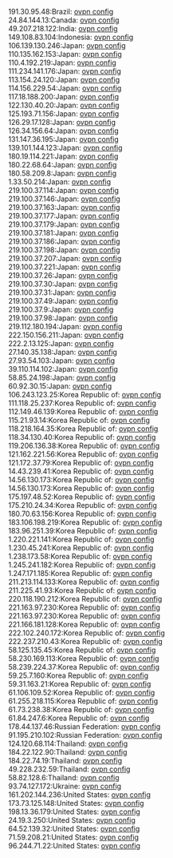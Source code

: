 191.30.95.48:Brazil: [ovpn config](vpn/191_30_95_48.ovpn)  
24.84.144.13:Canada: [ovpn config](vpn/24_84_144_13.ovpn)  
49.207.218.122:India: [ovpn config](vpn/49_207_218_122.ovpn)  
149.108.83.104:Indonesia: [ovpn config](vpn/149_108_83_104.ovpn)  
106.139.130.246:Japan: [ovpn config](vpn/106_139_130_246.ovpn)  
110.135.162.153:Japan: [ovpn config](vpn/110_135_162_153.ovpn)  
110.4.192.219:Japan: [ovpn config](vpn/110_4_192_219.ovpn)  
111.234.141.176:Japan: [ovpn config](vpn/111_234_141_176.ovpn)  
113.154.24.120:Japan: [ovpn config](vpn/113_154_24_120.ovpn)  
114.156.229.54:Japan: [ovpn config](vpn/114_156_229_54.ovpn)  
117.18.188.200:Japan: [ovpn config](vpn/117_18_188_200.ovpn)  
122.130.40.20:Japan: [ovpn config](vpn/122_130_40_20.ovpn)  
125.193.71.156:Japan: [ovpn config](vpn/125_193_71_156.ovpn)  
126.29.17.128:Japan: [ovpn config](vpn/126_29_17_128.ovpn)  
126.34.156.64:Japan: [ovpn config](vpn/126_34_156_64.ovpn)  
131.147.36.195:Japan: [ovpn config](vpn/131_147_36_195.ovpn)  
139.101.144.123:Japan: [ovpn config](vpn/139_101_144_123.ovpn)  
180.19.114.221:Japan: [ovpn config](vpn/180_19_114_221.ovpn)  
180.22.68.64:Japan: [ovpn config](vpn/180_22_68_64.ovpn)  
180.58.209.8:Japan: [ovpn config](vpn/180_58_209_8.ovpn)  
1.33.50.214:Japan: [ovpn config](vpn/1_33_50_214.ovpn)  
219.100.37.114:Japan: [ovpn config](vpn/219_100_37_114.ovpn)  
219.100.37.146:Japan: [ovpn config](vpn/219_100_37_146.ovpn)  
219.100.37.163:Japan: [ovpn config](vpn/219_100_37_163.ovpn)  
219.100.37.177:Japan: [ovpn config](vpn/219_100_37_177.ovpn)  
219.100.37.179:Japan: [ovpn config](vpn/219_100_37_179.ovpn)  
219.100.37.181:Japan: [ovpn config](vpn/219_100_37_181.ovpn)  
219.100.37.186:Japan: [ovpn config](vpn/219_100_37_186.ovpn)  
219.100.37.198:Japan: [ovpn config](vpn/219_100_37_198.ovpn)  
219.100.37.207:Japan: [ovpn config](vpn/219_100_37_207.ovpn)  
219.100.37.221:Japan: [ovpn config](vpn/219_100_37_221.ovpn)  
219.100.37.26:Japan: [ovpn config](vpn/219_100_37_26.ovpn)  
219.100.37.30:Japan: [ovpn config](vpn/219_100_37_30.ovpn)  
219.100.37.31:Japan: [ovpn config](vpn/219_100_37_31.ovpn)  
219.100.37.49:Japan: [ovpn config](vpn/219_100_37_49.ovpn)  
219.100.37.9:Japan: [ovpn config](vpn/219_100_37_9.ovpn)  
219.100.37.98:Japan: [ovpn config](vpn/219_100_37_98.ovpn)  
219.112.180.194:Japan: [ovpn config](vpn/219_112_180_194.ovpn)  
222.150.156.211:Japan: [ovpn config](vpn/222_150_156_211.ovpn)  
222.2.13.125:Japan: [ovpn config](vpn/222_2_13_125.ovpn)  
27.140.35.138:Japan: [ovpn config](vpn/27_140_35_138.ovpn)  
27.93.54.103:Japan: [ovpn config](vpn/27_93_54_103.ovpn)  
39.110.114.102:Japan: [ovpn config](vpn/39_110_114_102.ovpn)  
58.85.24.198:Japan: [ovpn config](vpn/58_85_24_198.ovpn)  
60.92.30.15:Japan: [ovpn config](vpn/60_92_30_15.ovpn)  
106.243.123.25:Korea Republic of: [ovpn config](vpn/106_243_123_25.ovpn)  
111.118.25.237:Korea Republic of: [ovpn config](vpn/111_118_25_237.ovpn)  
112.149.46.139:Korea Republic of: [ovpn config](vpn/112_149_46_139.ovpn)  
115.21.93.14:Korea Republic of: [ovpn config](vpn/115_21_93_14.ovpn)  
118.218.164.35:Korea Republic of: [ovpn config](vpn/118_218_164_35.ovpn)  
118.34.130.40:Korea Republic of: [ovpn config](vpn/118_34_130_40.ovpn)  
119.206.136.38:Korea Republic of: [ovpn config](vpn/119_206_136_38.ovpn)  
121.162.221.56:Korea Republic of: [ovpn config](vpn/121_162_221_56.ovpn)  
121.172.37.79:Korea Republic of: [ovpn config](vpn/121_172_37_79.ovpn)  
14.43.239.41:Korea Republic of: [ovpn config](vpn/14_43_239_41.ovpn)  
14.56.130.173:Korea Republic of: [ovpn config](vpn/14_56_130_173.ovpn)  
14.56.130.173:Korea Republic of: [ovpn config](vpn/14_56_130_173.ovpn)  
175.197.48.52:Korea Republic of: [ovpn config](vpn/175_197_48_52.ovpn)  
175.210.24.34:Korea Republic of: [ovpn config](vpn/175_210_24_34.ovpn)  
180.70.63.156:Korea Republic of: [ovpn config](vpn/180_70_63_156.ovpn)  
183.106.198.219:Korea Republic of: [ovpn config](vpn/183_106_198_219.ovpn)  
183.96.251.39:Korea Republic of: [ovpn config](vpn/183_96_251_39.ovpn)  
1.220.221.141:Korea Republic of: [ovpn config](vpn/1_220_221_141.ovpn)  
1.230.45.241:Korea Republic of: [ovpn config](vpn/1_230_45_241.ovpn)  
1.238.173.58:Korea Republic of: [ovpn config](vpn/1_238_173_58.ovpn)  
1.245.241.182:Korea Republic of: [ovpn config](vpn/1_245_241_182.ovpn)  
1.247.171.185:Korea Republic of: [ovpn config](vpn/1_247_171_185.ovpn)  
211.213.114.133:Korea Republic of: [ovpn config](vpn/211_213_114_133.ovpn)  
211.225.41.93:Korea Republic of: [ovpn config](vpn/211_225_41_93.ovpn)  
220.118.190.212:Korea Republic of: [ovpn config](vpn/220_118_190_212.ovpn)  
221.163.97.230:Korea Republic of: [ovpn config](vpn/221_163_97_230.ovpn)  
221.163.97.230:Korea Republic of: [ovpn config](vpn/221_163_97_230.ovpn)  
221.166.181.128:Korea Republic of: [ovpn config](vpn/221_166_181_128.ovpn)  
222.102.240.172:Korea Republic of: [ovpn config](vpn/222_102_240_172.ovpn)  
222.237.210.43:Korea Republic of: [ovpn config](vpn/222_237_210_43.ovpn)  
58.125.135.45:Korea Republic of: [ovpn config](vpn/58_125_135_45.ovpn)  
58.230.169.113:Korea Republic of: [ovpn config](vpn/58_230_169_113.ovpn)  
58.239.224.37:Korea Republic of: [ovpn config](vpn/58_239_224_37.ovpn)  
59.25.7.160:Korea Republic of: [ovpn config](vpn/59_25_7_160.ovpn)  
59.31.163.21:Korea Republic of: [ovpn config](vpn/59_31_163_21.ovpn)  
61.106.109.52:Korea Republic of: [ovpn config](vpn/61_106_109_52.ovpn)  
61.255.218.115:Korea Republic of: [ovpn config](vpn/61_255_218_115.ovpn)  
61.73.238.38:Korea Republic of: [ovpn config](vpn/61_73_238_38.ovpn)  
61.84.247.6:Korea Republic of: [ovpn config](vpn/61_84_247_6.ovpn)  
178.44.137.46:Russian Federation: [ovpn config](vpn/178_44_137_46.ovpn)  
91.195.210.102:Russian Federation: [ovpn config](vpn/91_195_210_102.ovpn)  
124.120.68.114:Thailand: [ovpn config](vpn/124_120_68_114.ovpn)  
184.22.122.90:Thailand: [ovpn config](vpn/184_22_122_90.ovpn)  
184.22.74.19:Thailand: [ovpn config](vpn/184_22_74_19.ovpn)  
49.228.232.59:Thailand: [ovpn config](vpn/49_228_232_59.ovpn)  
58.82.128.6:Thailand: [ovpn config](vpn/58_82_128_6.ovpn)  
93.74.127.172:Ukraine: [ovpn config](vpn/93_74_127_172.ovpn)  
161.202.144.236:United States: [ovpn config](vpn/161_202_144_236.ovpn)  
173.73.125.148:United States: [ovpn config](vpn/173_73_125_148.ovpn)  
198.13.36.179:United States: [ovpn config](vpn/198_13_36_179.ovpn)  
24.19.3.250:United States: [ovpn config](vpn/24_19_3_250.ovpn)  
64.52.139.32:United States: [ovpn config](vpn/64_52_139_32.ovpn)  
71.59.208.21:United States: [ovpn config](vpn/71_59_208_21.ovpn)  
96.244.71.22:United States: [ovpn config](vpn/96_244_71_22.ovpn)  
